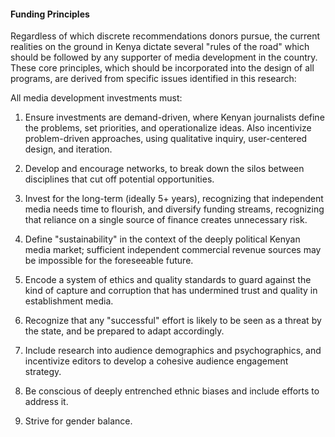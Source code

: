#### Funding Principles

Regardless of which discrete recommendations donors pursue, the current realities on the ground in Kenya dictate several "rules of the road" which should be followed by any supporter of media development in the country. These core principles, which should be incorporated into the design of all programs, are derived from specific issues identified in this research:

All media development investments must:

1.  Ensure investments are demand-driven, where Kenyan journalists define the problems, set priorities, and operationalize ideas. Also incentivize problem-driven approaches, using qualitative inquiry, user-centered design, and iteration.

2.  Develop and encourage networks, to break down the silos between disciplines that cut off potential opportunities.

3.  Invest for the long-term (ideally 5+ years), recognizing that independent media needs time to flourish, and diversify funding streams, recognizing that reliance on a single source of finance creates unnecessary risk.

4.  Define "sustainability" in the context of the deeply political Kenyan media market; sufficient independent commercial revenue sources may be impossible for the foreseeable future.

5.  Encode a system of ethics and quality standards to guard against the kind of capture and corruption that has undermined trust and quality in establishment media.

6.  Recognize that any "successful" effort is likely to be seen as a threat by the state, and be prepared to adapt accordingly.

7.  Include research into audience demographics and psychographics, and incentivize editors to develop a cohesive audience engagement strategy.  

8.  Be conscious of deeply entrenched ethnic biases and include efforts to address it.

9.  Strive for gender balance.
